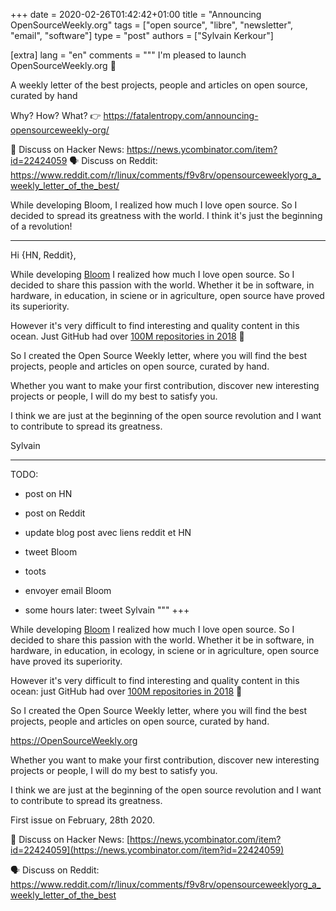 +++
date = 2020-02-26T01:42:42+01:00
title = "Announcing OpenSourceWeekly.org"
tags = ["open source", "libre", "newsletter", "email", "software"]
type = "post"
authors = ["Sylvain Kerkour"]

[extra]
lang = "en"
comments = """
I'm pleased to launch OpenSourceWeekly.org 🎉

A weekly letter of the best projects, people and articles on open source, curated by hand

Why? How? What? 👉 https://fatalentropy.com/announcing-opensourceweekly-org/

💬 Discuss on Hacker News: https://news.ycombinator.com/item?id=22424059
🗣️ Discuss on Reddit: https://www.reddit.com/r/linux/comments/f9v8rv/opensourceweeklyorg_a_weekly_letter_of_the_best/


While developing Bloom, I realized how much I love open source. So I decided to spread its greatness with the world. I think it's just the beginning of a revolution!


---------------------------

Hi {HN, Reddit},

While developing <a href="https://gitlab.com/bloom42/bloom/" target="_blank" rel="noopener">Bloom</a>
I realized how much I love open source. So I decided to share this passion with the world. Whether it be in software, in hardware, in education, in sciene or in agriculture, open source have proved its superiority.

However it's very difficult to find interesting and quality content in this ocean. Just GitHub had over
<a href="https://github.blog/2018-11-08-100m-repos/" target="_blank" rel="noopener">100M repositories in 2018</a> 🤔


So I created the Open Source Weekly letter, where you will find the best projects, people and articles on open source, curated by hand.

Whether you want to make your first contribution, discover new interesting projects or people, I will do my best to satisfy you.

I think we are just at the beginning of the open source revolution and I want to contribute to spread its greatness.


Sylvain





---------------------------

TODO:
* post on HN
* post on Reddit
* update blog post avec liens reddit et HN
* tweet Bloom
* toots

* envoyer email Bloom

* some hours later: tweet Sylvain
"""
+++


While developing <a href="https://bloom.sh" target="_blank" rel="noopener">Bloom</a>
I realized how much I love open source. So I decided to share this passion with the world. Whether it be in software, in hardware, in education, in ecology, in sciene or in agriculture, open source have proved its superiority.

However it's very difficult to find interesting and quality content in this ocean: just GitHub had over
<a href="https://github.blog/2018-11-08-100m-repos/" target="_blank" rel="noopener">100M repositories in 2018</a> 🤔


So I created the Open Source Weekly letter, where you will find the best projects, people and articles on open source, curated by hand.

<div class="text-center mb-5 mt-5">
  <a href="https://opensourceweekly.org" target="_blank" rel="noopener">https://OpenSourceWeekly.org</a>
  <!-- <small class="form-text text-muted">We hate spam even more than you do.
        We'll never share your email and you can unsubscribe at anytime.</small> -->
</div>

Whether you want to make your first contribution, discover new interesting projects or people, I will do my best to satisfy you.

I think we are just at the beginning of the open source revolution and I want to contribute to spread its greatness.


First issue on February, 28th 2020.


💬 Discuss on Hacker News: [https://news.ycombinator.com/item?id=22424059](https://news.ycombinator.com/item?id=22424059)


<div class="text-left mb-5">
🗣️ Discuss on Reddit: <a href="https://www.reddit.com/r/linux/comments/f9v8rv/opensourceweeklyorg_a_weekly_letter_of_the_best">https://www.reddit.com/r/linux/comments/f9v8rv/opensourceweeklyorg_a_weekly_letter_of_the_best</a>
</div>
